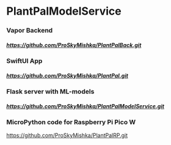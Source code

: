 # PlantPalModelService
### Vapor Backend
##### https://github.com/ProSkyMishka/PlantPalBack.git
### SwiftUI App
##### https://github.com/ProSkyMishka/PlantPal.git
### Flask server with ML-models
##### https://github.com/ProSkyMishka/PlantPalModelService.git
### MicroPython code for Raspberry Pi Pico W
https://github.com/ProSkyMishka/PlantPalRP.git
